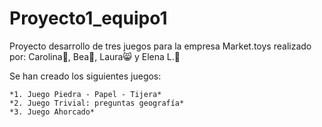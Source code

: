 # Proyecto1_equipo1

Proyecto desarrollo de tres juegos para la empresa Market.toys realizado por: Carolina🐅, Bea🦝, Laura😸 y Elena L.🐨

Se han creado los siguientes juegos:

    *1. Juego Piedra - Papel - Tijera*
    *2. Juego Trivial: preguntas geografía*
    *3. Juego Ahorcado*